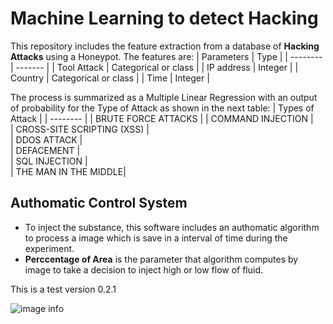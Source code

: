 # Machine Learning to detect Hacking
This repository includes the feature extraction from a database of **Hacking Attacks** using a Honeypot. The features are:
| Parameters   | Type |
| -------- | ------- |
| Tool Attack  | Categorical or class  |
| IP address | Integer   |
| Country  | Categorical or class    |
| Time | Integer    |

The process is summarized as a Multiple Linear Regression with an output of probability for the Type of Attack as shown in the next table:
| Types of Attack    |
| -------- |
| BRUTE FORCE ATTACKS   | 
|  COMMAND INJECTION   |   
| CROSS-SITE SCRIPTING (XSS)  |  
|  DDOS ATTACK     |   
|  DEFACEMENT |       
| SQL INJECTION |        
| THE MAN IN THE MIDDLE| 

## Authomatic Control System
* To inject the substance, this software includes an authomatic algorithm to process a image which is save in a interval of time during the experiment.
* **Perccentage of Area** is the parameter that algorithm computes by image to take a decision to inject high or low flow of fluid.

This is a test version 0.2.1

![image info](./src/ima1.png)

